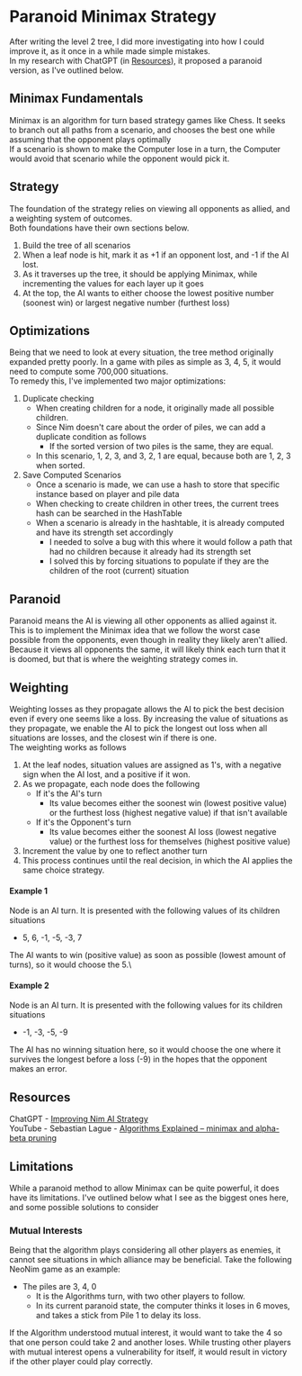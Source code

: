 # Paranoid Minimax Strategy
After writing the level 2 tree, I did more investigating into how I could improve it, as it once in a while made simple mistakes.\
In my research with ChatGPT (in [Resources](#resources)), it proposed a paranoid version, as I've outlined below.

## Minimax Fundamentals
Minimax is an algorithm for turn based strategy games like Chess. 
It seeks to branch out all paths from a scenario, and chooses the best one while assuming that the opponent plays optimally\
If a scenario is shown to make the Computer lose in a turn, the Computer would avoid that scenario while the opponent would pick it.

## Strategy
The foundation of the strategy relies on viewing all opponents as allied, and a weighting system of outcomes.\
Both foundations have their own sections below.
1. Build the tree of all scenarios
2. When a leaf node is hit, mark it as +1 if an opponent lost, and -1 if the AI lost.
3. As it traverses up the tree, it should be applying Minimax, while incrementing the values for each layer up it goes
4. At the top, the AI wants to either choose the lowest positive number (soonest win) or largest negative number (furthest loss)

## Optimizations
Being that we need to look at every situation, the tree method originally expanded pretty poorly. 
In a game with piles as simple as 3, 4, 5, it would need to compute some 700,000 situations.\
To remedy this, I've implemented two major optimizations:
1. Duplicate checking
   * When creating children for a node, it originally made all possible children.
   * Since Nim doesn't care about the order of piles, we can add a duplicate condition as follows
     * If the sorted version of two piles is the same, they are equal.
   * In this scenario, 1, 2, 3, and 3, 2, 1 are equal, because both are 1, 2, 3 when sorted.
2. Save Computed Scenarios
   * Once a scenario is made, we can use a hash to store that specific instance based on player and pile data
   * When checking to create children in other trees, the current trees hash can be searched in the HashTable
   * When a scenario is already in the hashtable, it is already computed and have its strength set accordingly
     * I needed to solve a bug with this where it would follow a path that had no children because it already had its strength set
     * I solved this by forcing situations to populate if they are the children of the root (current) situation

## Paranoid
Paranoid means the AI is viewing all other opponents as allied against it. 
This is to implement the Minimax idea that we follow the worst case possible from the opponents, even though in reality they likely aren't allied.\
Because it views all opponents the same, it will likely think each turn that it is doomed, but that is where the weighting strategy comes in.

## Weighting
Weighting losses as they propagate allows the AI to pick the best decision even if every one seems like a loss.
By increasing the value of situations as they propagate, we enable the AI to pick the longest out loss when all situations are losses, and the closest win if there is one.\
The weighting works as follows
1. At the leaf nodes, situation values are assigned as 1's, with a negative sign when the AI lost, and a positive if it won.
2. As we propagate, each node does the following
   * If it's the AI's turn
     * Its value becomes either the soonest win (lowest positive value) or the furthest loss (highest negative value) if that isn't available
   * If it's the Opponent's turn
     * Its value becomes either the soonest AI loss (lowest negative value) or the furthest loss for themselves (highest positive value)
3. Increment the value by one to reflect another turn
4. This process continues until the real decision, in which the AI applies the same choice strategy.

#### Example 1
Node is an AI turn. It is presented with the following values of its children situations
* 5, 6, -1, -5, -3, 7

The AI wants to win (positive value) as soon as possible (lowest amount of turns), so it would choose the 5.\
#### Example 2
Node is an AI turn. It is presented with the following values for its children situations
* -1, -3, -5, -9

The AI has no winning situation here, so it would choose the one where it survives the longest before a loss (-9) in the hopes that the opponent makes an error.


## Resources
ChatGPT - [Improving Nim AI Strategy](https://chatgpt.com/share/519f1a42-325d-44d5-a241-4539b3e14f5d)\
YouTube - Sebastian Lague - [Algorithms Explained – minimax and alpha-beta pruning](https://youtu.be/l-hh51ncgDI?si=xrGWiMcuzKrK9qz3)

## Limitations
While a paranoid method to allow Minimax can be quite powerful, it does have its limitations.
I've outlined below what I see as the biggest ones here, and some possible solutions to consider
### Mutual Interests
Being that the algorithm plays considering all other players as enemies, it cannot see situations in which alliance may be beneficial.
Take the following NeoNim game as an example:
* The piles are 3, 4, 0
  * It is the Algorithms turn, with two other players to follow.
  * In its current paranoid state, the computer thinks it loses in 6 moves, and takes a stick from Pile 1 to delay its loss.

If the Algorithm understood mutual interest, it would want to take the 4 so that one person could take 2 and another loses.
While trusting other players with mutual interest opens a vulnerability for itself, it would result in victory if the other player could play correctly.
